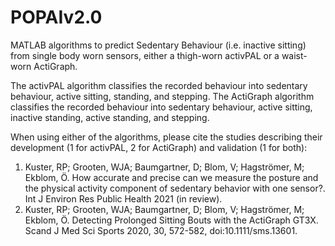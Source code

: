 # POPAIv2.0
MATLAB algorithms to predict Sedentary Behaviour (i.e. inactive sitting) from single body worn sensors, either a thigh-worn activPAL or a waist-worn ActiGraph.

The activPAL algorithm classifies the recorded behaviour into sedentary behaviour, active sitting, standing, and stepping. 
The ActiGraph algorithm classifies the recorded behaviour into sedentary behaviour, active sitting, inactive standing, active standing, and stepping.

When using either of the algorithms, please cite the studies describing their development (1 for activPAL, 2 for ActiGraph) and validation (1 for both):
1) Kuster, RP; Grooten, WJA; Baumgartner, D; Blom, V; Hagströmer, M; Ekblom, Ö. How accurate and precise can we measure the posture and the physical activity component of sedentary behavior with one sensor?. Int J Environ Res Public Health 2021 (in review). 
2) Kuster, RP; Grooten, WJA; Baumgartner, D; Blom, V; Hagströmer, M; Ekblom, Ö. Detecting Prolonged Sitting Bouts with the ActiGraph GT3X. Scand J Med Sci Sports 2020, 30, 572-582, doi:10.1111/sms.13601.
